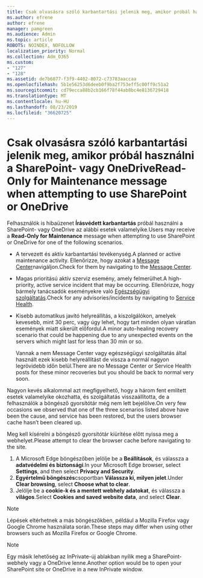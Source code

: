 ```yaml
---
title: Csak olvasásra szóló karbantartási jelenik meg, amikor próbál használni a SharePoint- vagy OneDrive
ms.author: efrene
author: efrene
manager: pamgreen
ms.audience: Admin
ms.topic: article
ROBOTS: NOINDEX, NOFOLLOW
localization_priority: Normal
ms.collection: Adm_O365
ms.custom:
- "127"
- "128"
ms.assetid: de7b6877-f3f9-4402-8072-c73783aaccaa
ms.openlocfilehash: 5b1e56253d6deeb0f9ba2f753eff5c00ff9c51a2
ms.sourcegitcommit: cd79ecca88b2cb166f78f44ab8bc4e8136729418
ms.translationtype: MT
ms.contentlocale: hu-HU
ms.lasthandoff: 08/23/2019
ms.locfileid: "36620725"
---
```

# <a name="read-only-for-maintenance-message-when-attempting-to-use-sharepoint-or-onedrive"></a><span data-ttu-id="2c6b4-102">Csak olvasásra szóló karbantartási jelenik meg, amikor próbál használni a SharePoint- vagy OneDrive</span><span class="sxs-lookup"><span data-stu-id="2c6b4-102">Read-Only for Maintenance message when attempting to use SharePoint or OneDrive</span></span>

<span data-ttu-id="2c6b4-103">Felhasználók is hibaüzenet **Írásvédett karbantartás** próbál használni a SharePoint- vagy OneDrive az alábbi esetek valamelyike.</span><span class="sxs-lookup"><span data-stu-id="2c6b4-103">Users may receive a **Read-Only for Maintenance** message when attempting to use SharePoint or OneDrive for one of the following scenarios.</span></span> 

-   <span data-ttu-id="2c6b4-104">A tervezett és aktív karbantartási tevékenység.</span><span class="sxs-lookup"><span data-stu-id="2c6b4-104">A planned or active maintenance activity.</span></span>  <span data-ttu-id="2c6b4-105">Ellenőrizze, hogy azokat a [Message Center](https://portal.office.com/adminportal/home#/messagecenter)navigáljon.</span><span class="sxs-lookup"><span data-stu-id="2c6b4-105">Check for them by navigating to the [Message Center](https://portal.office.com/adminportal/home#/messagecenter).</span></span>
-   <span data-ttu-id="2c6b4-106">Magas prioritású aktív szerviz esemény, amely felmerülhet.</span><span class="sxs-lookup"><span data-stu-id="2c6b4-106">A high-priority, active service incident that may be occurring.</span></span> <span data-ttu-id="2c6b4-107">Ellenőrizze, hogy bármely tanácsadók eseményekre való [Egészségügyi szolgáltatás](https://portal.office.com/adminportal/home#/servicehealth).</span><span class="sxs-lookup"><span data-stu-id="2c6b4-107">Check for any advisories/incidents by navigating to [Service Health](https://portal.office.com/adminportal/home#/servicehealth).</span></span>
-   <span data-ttu-id="2c6b4-108">Kisebb automatikus javító helyreállítás, a kiszolgálókon, amelyek kevesebb, mint 30 perc, vagy úgy lehet, hogy tart minden olyan váratlan események miatt sikerült előfordul.</span><span class="sxs-lookup"><span data-stu-id="2c6b4-108">A minor auto-healing recovery scenario that could be happening due to any unexpected events on the servers which might last for less than 30 min or so.</span></span> 
    
    <span data-ttu-id="2c6b4-109">Vannak a nem Message Center vagy egészségügyi szolgáltatás által használt ezek kisebb helyreállítást de vissza a normál nagyon legrövidebb időn belül.</span><span class="sxs-lookup"><span data-stu-id="2c6b4-109">There are no Message Center or Service Health posts for these minor recoveries but you should be back to normal very soon.</span></span>

<span data-ttu-id="2c6b4-110">Nagyon kevés alkalommal azt megfigyelhető, hogy a három fent említett esetek valamelyike okozhatta, és szolgáltatás visszaállította, de a felhasználók a böngésző gyorsítótár még nem lett bejelölve.</span><span class="sxs-lookup"><span data-stu-id="2c6b4-110">On very few occasions we observed that one of the three scenarios listed above have been the cause, and service has been restored, but the users browser cache hasn’t been cleared up.</span></span>

<span data-ttu-id="2c6b4-111">Meg kell kísérelni a böngésző gyorsítótár kiürítése előtt nyissa meg a webhelyet.</span><span class="sxs-lookup"><span data-stu-id="2c6b4-111">Please attempt to clear the browser cache before navigating to the site.</span></span>

1. <span data-ttu-id="2c6b4-112">A Microsoft Edge böngészőben jelölje be a **Beállítások**, és válassza a **adatvédelmi és biztonsági**.</span><span class="sxs-lookup"><span data-stu-id="2c6b4-112">In your Microsoft Edge browser, select **Settings**, and then select **Privacy and Security**.</span></span>
2. <span data-ttu-id="2c6b4-113">**Egyértelmű böngészés**csoportban **Válassza ki, milyen jelet**.</span><span class="sxs-lookup"><span data-stu-id="2c6b4-113">Under **Clear browsing**, select **Choose what to clear**.</span></span>
3. <span data-ttu-id="2c6b4-114">Jelölje be a **cookie-k és a mentett webhely adatokat**, és válassza a **világos**.</span><span class="sxs-lookup"><span data-stu-id="2c6b4-114">Select **Cookies and saved website data**, and select **Clear**.</span></span>

>[!Note] 
> <span data-ttu-id="2c6b4-115">Lépések eltérhetnek a más böngészőkben, például a Mozilla Firefox vagy Google Chrome használata során.</span><span class="sxs-lookup"><span data-stu-id="2c6b4-115">These steps may differ when using other browsers such as Mozilla Firefox or Google Chrome.</span></span>

>[!Note] 
> <span data-ttu-id="2c6b4-116">Egy másik lehetőség az InPrivate-új ablakban nyílik meg a SharePoint-webhely vagy a OneDrive lenne.</span><span class="sxs-lookup"><span data-stu-id="2c6b4-116">Another option would be to open your SharePoint site or OneDrive in a new InPrivate window.</span></span>